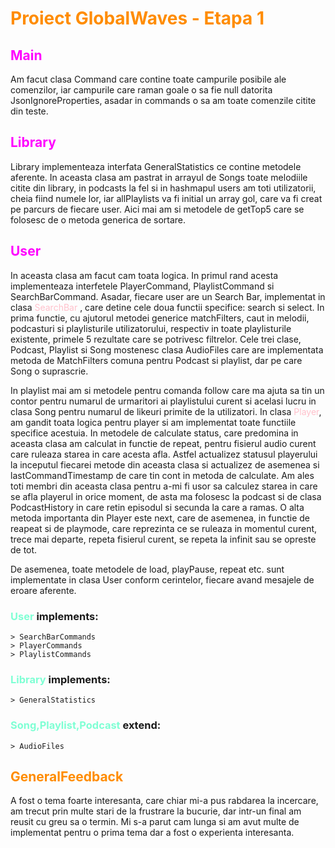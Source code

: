 # <span style="color:Darkorange">Proiect GlobalWaves  - Etapa 1


## <span style="color:Magenta">Main</span>
   Am facut clasa Command care contine toate campurile posibile ale comenzilor, 
iar campurile care raman goale o sa fie null datorita JsonIgnoreProperties,
asadar in commands o sa am toate comenzile citite din teste.

## <span style="color:Magenta">Library</span>
Library implementeaza interfata GeneralStatistics ce contine metodele aferente.
In aceasta clasa am pastrat in arrayul de Songs toate melodiile citite din
library, in podcasts la fel si in hashmapul users am toti utilizatorii, cheia
fiind numele lor, iar allPlaylists va fi initial un array gol, care va fi
creat pe parcurs de fiecare user. Aici mai am si metodele de getTop5 care se
folosesc de o metoda generica de sortare.

## <span style="color:Magenta">User
In aceasta clasa am facut cam toata logica. In primul rand acesta implementeaza
interfetele PlayerCommand, PlaylistCommand si SearchBarCommand. Asadar, fiecare
user are un Search Bar, implementat in clasa <span style="color:pink">SearchBar
</span>, care detine cele doua functii specifice: search si select. In prima
functie, cu ajutorul metodei generice matchFilters, caut in melodii, podcasturi
si playlisturile utilizatorului, respectiv in toate playlisturile existente,
primele 5 rezultate care se potrivesc filtrelor. Cele trei clase, Podcast, 
Playlist si Song mostenesc clasa AudioFiles care are implementata metoda de
MatchFilters comuna pentru Podcast si playlist, dar pe care Song o suprascrie.

In playlist mai am si metodele pentru comanda follow care ma ajuta sa tin un
contor pentru numarul de urmaritori ai playlistului curent si acelasi lucru in
clasa Song pentru numarul de likeuri primite de la utilizatori.
In clasa <span style="color:pink">Player</span>, am gandit toata logica pentru
player si am implementat toate functiile specifice acestuia. In metodele de
calculate status, care predomina in aceasta clasa am calculat in functie de
repeat, pentru fisierul audio curent care ruleaza starea in care acesta afla.
Astfel actualizez statusul playerului la inceputul fiecarei metode din aceasta
clasa si actualizez de asemenea si lastCommandTimestamp de care tin cont in
metoda de calculate. Am ales toti membri din aceasta clasa pentru a-mi fi usor
sa calculez starea in care se afla playerul in orice moment, de asta ma
folosesc la podcast si de clasa PodcastHistory in care retin episodul si
secunda la care a ramas. O alta metoda importanta din Player este next, care
de asemenea, in functie de reapeat si de playmode, care reprezinta ce se
ruleaza in momentul curent, trece mai departe, repeta fisierul curent, se
repeta la infinit sau se opreste de tot.

De asemenea, toate metodele de load, playPause, repeat etc. sunt implementate
in  clasa User conform cerintelor, fiecare avand mesajele de eroare aferente.

### <span style="color:Aquamarine">User </span> implements:
    > SearchBarCommands
    > PlayerCommands
    > PlaylistCommands
### <span style="color:Aquamarine">Library </span> implements:
    > GeneralStatistics
### <span style="color:Aquamarine">Song,Playlist,Podcast </span> extend:
    > AudioFiles

## <span style="color:Darkorange">GeneralFeedback
A fost o tema foarte interesanta, care chiar mi-a pus rabdarea la incercare, am
trecut prin multe stari de la frustrare la bucurie, dar intr-un final am reusit
cu greu sa o termin. Mi s-a parut cam lunga si am avut multe de implementat
pentru o prima tema dar a fost o experienta interesanta.